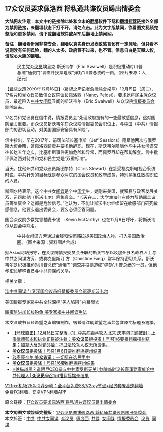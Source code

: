  <h2>17众议员要求佩洛西 将私通共谍议员踢出情委会</h2> <p class="notice"><b>大陆网友注意：本文中的链接除此处和文末的<a href="https://github.com/bannedbook/fanqiang" >翻墙</a>软件下载和<a href="https://github.com/killgcd/justmysocks/blob/master/README.md">翻墙推荐</a>链接外全部为禁网链接，未翻墙状态下打不开，请勿点击。此为文字版禁闻，欲看图文视频完整版和更多禁闻，请下载<a href="https://github.com/bannedbook/fanqiang">翻墙软件或APP</a>后翻墙上禁闻网。</p><p>备注：翻墙看新闻非常安全，翻墙以真实身份发表敏感言论有一定风险，但只看不说则没有任何风险，翻的人太多，政府管不过来，也不管。信息自由是天赋人权，请放心大胆的翻墙。</b></p>  <div class="entry"> <figure><figcaption>民主党众<a href="https://www.bannedbook.org/bnews/tag/%e8%ae%ae%e5%91%98/" class="st_tag internal_tag" rel="tag" title="标签 议员 下的日志">议员</a>埃里克·斯沃韦尔（Eric Swalwell）是积极推动对川普总统“通俄门”调查并投票造成“弹劾”川普总统的一员。（图片来源：大纪元）</figcaption></figure> <p>【<span class='wp_keywordlink_affiliate'><a href="https://www.soundofhope.org" title="希望之声" target="_blank">希望之声</a></span>2020年12月16日】（希望之声记者詹妮综合报导）12月15日（周二），17名共和党<a href="https://www.bannedbook.org/bnews/tag/%E4%BC%97%E8%AE%AE%E5%91%98/" class="st_tag internal_tag" rel="tag" title="标签 众议员 下的日志">众议员</a>致信众议院议长<a href="https://www.bannedbook.org/bnews/tag/%e4%bd%a9%e6%b4%9b%e8%a5%bf/" class="st_tag internal_tag" rel="tag" title="标签 佩洛西 下的日志">佩洛西</a>（Nancy Pelosi），要求她将民主党众议员、最近陷入<a href="https://www.bannedbook.org/bnews/tag/%e4%b8%ad%e5%85%b1/" class="st_tag internal_tag" rel="tag" title="标签 中共 下的日志">中共</a><span class='wp_keywordlink'><a href="https://www.bannedbook.org/forum2/topic3076.html" title="《传奇女谍-邓文迪传》" target="_blank">女间谍</a></span>丑闻的斯沃韦尔（Eric Swalwell）从众议院<a href="https://www.bannedbook.org/bnews/tag/%E6%83%85%E6%8A%A5%E5%A7%94%E5%91%98%E4%BC%9A/" class="st_tag internal_tag" rel="tag" title="标签 情报委员会 下的日志">情报委员会</a>剔除出去。</p> <p>17名共和党议员在信中说，情报委员会“处理政府拥有的一些最敏感信息，这对国防至关重要。而众议员斯沃韦尔在众议院情报委员会职位上，与<span class='wp_keywordlink_affiliate'><a href="https://www.bannedbook.org/" title="中国" target="_blank">中国</a></span>（中共）情报部门的密切互动，对美国国家安全具有风险”。</p> <p>信中指出，早在2017年，前司法部长塞申斯（Jeff Sessions）隐瞒他两次与俄罗斯大使会晤，遭佩洛西谴责并要求他辞职。现在，斯沃韦尔隐瞒他与<a href="https://www.bannedbook.org/bnews/tag/%E4%B8%AD%E5%85%B1%E5%A5%B3%E9%97%B4%E8%B0%8D/" class="st_tag internal_tag" rel="tag" title="标签 中共女间谍 下的日志">中共女间谍</a>交往长达五年之久，比塞申斯事件更加危险和异常，而佩罗西却在帮其解套。信中批评佩洛西对待共和党和民主党是“双重标准”。</p>  <p>当天，犹他州共和党众议员斯图尔特（Chris Stewart）在接受福克斯电视台采访时说，中共针对的目标就是参众两院的国会议员和政府成员，特别是担任敏感职位的人员。</p> <p>斯图尔特表示，这个中共女<a href="https://www.bannedbook.org/bnews/tag/%e9%97%b4%e8%b0%8d/" class="st_tag internal_tag" rel="tag" title="标签 间谍 下的日志">间谍</a>是个中<span class='wp_keywordlink'><a href="https://www.bannedbook.org/forum24/" title="国学传统文化禁书" target="_blank">国学</a></span>生，她刚来美国，就积极与政客发展关系，还帮助他（斯沃韦尔）筹集资金。“老天在上，大学生如何有能力帮助国会议员筹集资金？这都是危险信号。”他认为，不能让斯沃韦尔继续留在敏感部门研究敏感信息，他要么退出委员会，要么必须回答问题。</p> <p>国会众议院少数党领袖麦卡锡 （Kevin McCarthy）也在12月9日呼吁，将斯沃韦尔从国会中除名。</p>  <figure><figcaption>中共<a href="https://www.bannedbook.org/bnews/tag/%E5%A5%B3%E9%97%B4%E8%B0%8D/" class="st_tag internal_tag" rel="tag" title="标签 女间谍 下的日志">女间谍</a>方芳通过金钱和性贿赂拉拢美国政治人物，打入美国政治圈。（图片来源：资料图片合成）</figcaption></figure> <p>据Axios网站报导，在众议院情报委员会任职的斯沃韦尔以及加州多名政界人士与中共女间谍方芳、或称克里斯汀‧方（Christine Fang）常年保持密切关系。斯沃韦尔是积极推动对川普总统“通俄门”调查并投票造成“弹劾”川普总统的一员，但他却拒绝解释自己与中共间谍的关系。</p> <p>相关文章：</p> <p><a href="https://www.soundofhope.org/post/452434">涉中共间谍门 资深国会议员吁情报委员会驱逐斯沃韦尔</a></p>  <p><a href="https://www.soundofhope.org/post/452896">美国情报专家揭中共全球深挖“美人陷阱” 内幕曝光</a></p> <p><a href="https://www.soundofhope.org/post/454096">甜蜜陷阱加长线钓鱼 美专家揭中共间谍手法</a></p> <p>本文章或节目经希望之声编辑制作，转载请注明希望之声并包含原文标题及链接。</p>  <ul class='op-related-articles' title='相关阅读'> <li><a href='https://www.bannedbook.org/bnews/bannedvideo/20201216/1449229.html' target='_blank'>【环球直击】12月16日完整版（1）中共病毒再攻入北京 庆丰包子舖被封；上海律师彭永和执业证将被注销；美<b>众议员</b>拒投降！号召1/6要推翻摇摆州结果；加拿大反对党领袖：捍卫法轮功人权无所畏惧。</a></li> <li><a href='https://www.bannedbook.org/bnews/bannedvideo/20201216/1449030.html' target='_blank'>美<b>众议员</b>拒投降！号召1月6日要推翻摇摆州结果</a></li> <li><a href='https://www.bannedbook.org/bnews/topimagenews/20201216/1449014.html' target='_blank'>驳麦康奈尔 美<b>众议员</b>：一切都在选民手中</a></li> <li><a href='https://www.bannedbook.org/bnews/taiwannews/20201216/1448909.html' target='_blank'>美<b>众议员</b>拒投降！号召1/6要推翻摇摆州结果</a></li> <li><a href='https://www.bannedbook.org/bnews/taiwannews/20201216/1448798.html' target='_blank'>🔥越描越黑？道明尼CEO辩与中共索罗斯无关│参院临时议长轰拜登家族沦中共代理人│<b>众议员</b>号召1/6推翻摇摆州结果</a></li> </ul> <p class="texttj"> <a href="https://github.com/bannedbook/fanqiang/wiki/V2ray%E6%9C%BA%E5%9C%BA" target="_blank">V2free机场25%引荐返利：全平台免费SS/V2ray节点+经济套餐高速翻墙</a><br/> <a href="https://github.com/bannedbook/fanqiang/wiki/%E7%A6%81%E9%97%BB%E7%BD%91%E5%AE%89%E5%8D%93%E7%BF%BB%E5%A2%99%E6%96%B0%E9%97%BBAPP" target="_blank">免费PC翻墙、安卓VPN翻墙APP</a></p><p>原文链接：<a class="src_link"  href="https://www.soundofhope.org/post/454306" target="_blank">17众议员要求佩洛西 将私通共谍议员踢出情委会</a></p><a name='sharetosocial'></a>       <div><b>本文的图文或视频完整版</b>：<a href='https://www.bannedbook.org/bnews/comments/20201217/1449326.html'>17众议员要求佩洛西 将私通共谍议员踢出情委会</a></div>  </div><!--END ENTRY--> <div class="postfooter"> <div>本文标签：<a href="https://www.bannedbook.org/bnews/tag/%e4%b8%ad%e5%85%b1/" rel="tag">中共</a>, <a href="https://www.bannedbook.org/bnews/tag/%E4%B8%AD%E5%85%B1%E5%A5%B3%E9%97%B4%E8%B0%8D/" rel="tag">中共女间谍</a>, <a href="https://www.bannedbook.org/bnews/tag/%E4%BC%97%E8%AE%AE%E5%91%98/" rel="tag">众议员</a>, <a href="https://www.bannedbook.org/bnews/tag/%e4%bd%a9%e6%b4%9b%e8%a5%bf/" rel="tag">佩洛西</a>, <a href="https://www.bannedbook.org/bnews/tag/%e5%85%b1%e8%b0%8d/" rel="tag">共谍</a>, <a href="https://www.bannedbook.org/bnews/tag/%E5%A5%B3%E9%97%B4%E8%B0%8D/" rel="tag">女间谍</a>, <a href="https://www.bannedbook.org/bnews/tag/%E6%83%85%E6%8A%A5%E5%A7%94%E5%91%98%E4%BC%9A/" rel="tag">情报委员会</a>, <a href="https://www.bannedbook.org/bnews/tag/%e8%ae%ae%e5%91%98/" rel="tag">议员</a>, <a href="https://www.bannedbook.org/bnews/tag/%e9%97%b4%e8%b0%8d/" rel="tag">间谍</a></div>  </div><!--END POSTFOOTER--> 